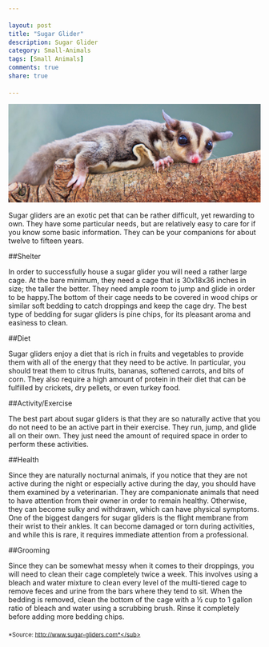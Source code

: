 ```yaml
--- 

layout: post
title: "Sugar Glider"
description: Sugar Glider
category: Small-Animals
tags: [Small Animals]
comments: true
share: true

--- 
```


<img src="/images/sugarglider-1.jpg" class="img-post">


Sugar gliders are an exotic pet that can be rather difficult, yet rewarding to own. They have some particular needs, but are relatively easy to care for if you know some basic information. They can be your companions for about twelve to fifteen years.

##Shelter

In order to successfully house a sugar glider you will need a rather large cage. At the bare minimum, they need a cage that is 30x18x36 inches in size; the taller the better. They need ample room to jump and glide in order to be happy.The bottom of their cage needs to be covered in wood chips or similar soft bedding to catch droppings and keep the cage dry. The best type of bedding for sugar gliders is pine chips, for its pleasant aroma and easiness to clean.

##Diet

Sugar gliders enjoy a diet that is rich in fruits and vegetables to provide them with all of the energy that they need to be active. In particular, you should treat them to citrus fruits, bananas, softened carrots, and bits of corn. They also require a high amount of protein in their diet that can be fulfilled by crickets, dry pellets, or even turkey food.

##Activity/Exercise 

The best part about sugar gliders is that they are so naturally active that you do not need to be an active part in their exercise. They run, jump, and glide all on their own. They just need the amount of required space in order to perform these activities.

##Health

Since they are naturally nocturnal animals, if you notice that they are not active during the night or especially active during the day, you should have them examined by a veterinarian. They are companionate animals that need to have attention from their owner in order to remain healthy. Otherwise, they can become sulky and withdrawn, which can have physical symptoms. One of the biggest dangers for sugar gliders is the flight membrane from their wrist to their ankles. It can become damaged or torn during activities, and while this is rare, it requires immediate attention from a professional.

##Grooming

Since they can be somewhat messy when it comes to their droppings, you will need to clean their cage completely twice a week. This involves using a bleach and water mixture to clean every level of the multi-tiered cage to remove feces and urine from the bars where they tend to sit. When the bedding is removed, clean the bottom of the cage with a ½ cup to 1 gallon ratio of bleach and water using a scrubbing brush. Rinse it completely before adding more bedding chips.

<sub>*Source: http://www.sugar-gliders.com*</sub>